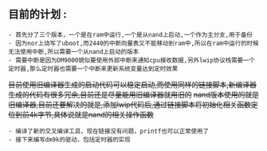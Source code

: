 ## 目前的计划 :
    - 首先分了三个版本，一个是在ram中运行,一个是从nand上启动,一个作为主分支,用于备份
    - 因为nor上烧写了uboot,而2440的中断向量表又不能移动到ram中,所以在ram中运行的时候无法使用中断,所以需要一个从nand上启动的版本
    - 需要中断是因为DM9000貌似要使用外部中断来通知cpu接收数据,另外lwip协议栈需要一个定时器,那么定时器也需要一个中断来更新系统变量达到定时效果
~~目前使用旧编译器生成的启动代码可以稳定启动,而使用同样的链接脚本,新编译器生成的代码有很多冗余,目前还是尽量能用旧编译器就用旧的~~
~~nand版本使用的就是旧编译器,目前还要解决的就是,添加lwip代码后,通过链接脚本将初始化相关函数定位到前4k字节,具体说就是nand的相关操作函数~~

    - 编译了新的交叉编译工具，现在链接没有问题，printf也可以正常使用了
    - 接下来编写dm9k的驱动，包括定时器的实现